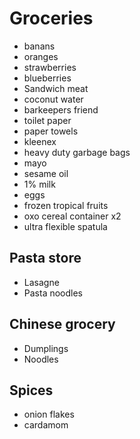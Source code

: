 # Groceries

- banans
- oranges
- strawberries
- blueberries
- Sandwich meat
- coconut water
- barkeepers friend
- toilet paper
- paper towels
- kleenex
- heavy duty garbage bags
- mayo
- sesame oil
- 1% milk
- eggs
- frozen tropical fruits
- oxo cereal container x2
- ultra flexible spatula

## Pasta store

- Lasagne
- Pasta noodles

## Chinese grocery

- Dumplings
- Noodles

## Spices

- onion flakes
- cardamom
